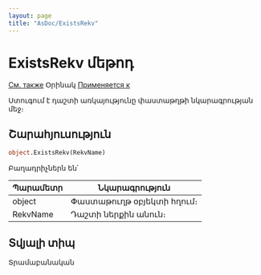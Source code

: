 ```yaml
---
layout: page
title: "AsDoc/ExistsRekv"
---
```



# ExistsRekv մեթոդ

[См. также](../Asdoc.md) Օրինակ [Применяется к](../Asdoc.md)

Ստուգում է դաշտի առկայությունը փաստաթղթի նկարագրության մեջ։


## Շարահյուսություն

``` vb
object.ExistsRekv(RekvName)  
```

Բաղադրիչներն են՝

| Պարամետր | Նկարագրություն |
|--|--|
| object | Փաստաթուղթ օբյեկտի հղում։|
| RekvName | Դաշտի ներքին անուն։  |


## Տվյալի տիպ

Տրամաբանական
